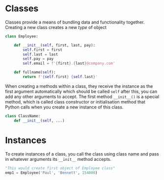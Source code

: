 # Classes

Classes provide a means of bundling data and functionality together. Creating a new class creates a new *type* of object

```Python
class Employee:

    def __init__(self, first, last, pay):
        self.first = first
        self.last = last
        self.pay = pay
        self.email = f'{first}.{last}@company.com'

    def fullname(self):
        return f'{self.first} {self.last}'

```



When creating a methods within a class, they receive the instance as the first argument automatically which should be called `self` after this, you can add any other arguments to accept. The first method `__init__()` is a special method, which is called class constructor or initialisation method that Python calls when you create a new instance of this class.

```Python
class ClassName:
    def __init__(self, ...)
```

# Instances

To create instances of a class, you call the class using class name and pass in whatever arguments its `__init__` method accepts.

```Python
"This would create first object of Employee class"
emp1 = Employee('Paul', 'Bennett', 154000)
```
